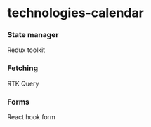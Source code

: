 # technologies-calendar
### State manager
Redux toolkit
### Fetching
RTK Query
### Forms
React hook form 

